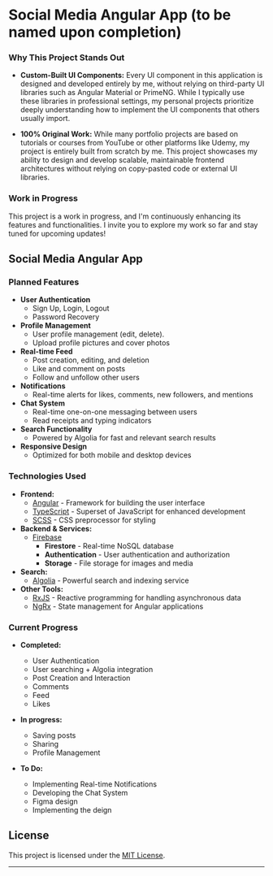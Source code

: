 # Social Media Angular App (to be named upon completion)

### Why This Project Stands Out

- **Custom-Built UI Components:** Every UI component in this application is designed and developed entirely by me, without relying on third-party UI libraries such as Angular Material or PrimeNG. While I typically use these libraries in professional settings, my personal projects prioritize deeply understanding how to implement the UI components that others usually import.

- **100% Original Work:** While many portfolio projects are based on tutorials or courses from YouTube or other platforms like Udemy, my project is entirely built from scratch by me. This project showcases my ability to design and develop scalable, maintainable frontend architectures without relying on copy-pasted code or external UI libraries.

### Work in Progress

This project is a work in progress, and I'm continuously enhancing its features and functionalities. I invite you to explore my work so far and stay tuned for upcoming updates!

## Social Media Angular App

### Planned Features

- **User Authentication**
  - Sign Up, Login, Logout
  - Password Recovery
- **Profile Management**
  - User profile management (edit, delete).
  - Upload profile pictures and cover photos
- **Real-time Feed**
  - Post creation, editing, and deletion
  - Like and comment on posts
  - Follow and unfollow other users
- **Notifications**
  - Real-time alerts for likes, comments, new followers, and mentions
- **Chat System**
  - Real-time one-on-one messaging between users
  - Read receipts and typing indicators
- **Search Functionality**
  - Powered by Algolia for fast and relevant search results
- **Responsive Design**
  - Optimized for both mobile and desktop devices

### Technologies Used

- **Frontend:**
  - [Angular](https://angular.io/) - Framework for building the user interface
  - [TypeScript](https://www.typescriptlang.org/) - Superset of JavaScript for enhanced development
  - [SCSS](https://sass-lang.com/) - CSS preprocessor for styling
- **Backend & Services:**
  - [Firebase](https://firebase.google.com/)
    - **Firestore** - Real-time NoSQL database
    - **Authentication** - User authentication and authorization
    - **Storage** - File storage for images and media
- **Search:**
  - [Algolia](https://www.algolia.com/) - Powerful search and indexing service
- **Other Tools:**
  - [RxJS](https://rxjs.dev/) - Reactive programming for handling asynchronous data
  - [NgRx](https://ngrx.io/) - State management for Angular applications

### Current Progress

- **Completed:**
  - User Authentication
  - User searching + Algolia integration
  - Post Creation and Interaction
  - Comments
  - Feed
  - Likes
 
- **In progress:**
  - Saving posts
  - Sharing
  - Profile Management

- **To Do:**
  - Implementing Real-time Notifications
  - Developing the Chat System
  - Figma design
  - Implementing the deign

## License

This project is licensed under the [MIT License](LICENSE).

---
